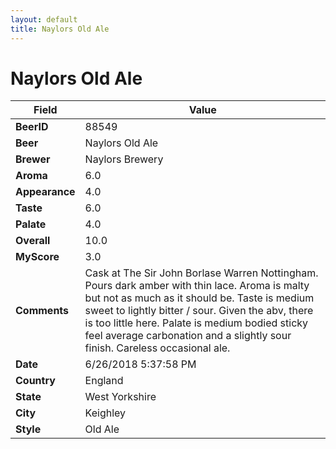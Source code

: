 ```yaml
---
layout: default
title: Naylors Old Ale
---
```


# Naylors Old Ale

| Field         | Value     |
|---------------|-----------|
| **BeerID** | 88549 |
| **Beer** | Naylors Old Ale |
| **Brewer** | Naylors Brewery |
| **Aroma** | 6.0 |
| **Appearance** | 4.0 |
| **Taste** | 6.0 |
| **Palate** | 4.0 |
| **Overall** | 10.0 |
| **MyScore** | 3.0 |
| **Comments** | Cask at The Sir John Borlase Warren Nottingham. Pours dark amber with thin lace. Aroma is malty but not as much as it should be. Taste is medium sweet to lightly bitter / sour. Given the abv, there is too little here. Palate is medium bodied sticky feel average carbonation and a slightly sour finish. Careless occasional ale. |
| **Date** | 6/26/2018 5:37:58 PM |
| **Country** | England |
| **State** | West Yorkshire |
| **City** | Keighley |
| **Style** | Old Ale |
